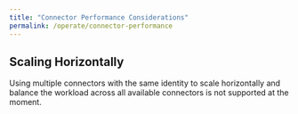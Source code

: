 ```yaml
---
title: "Connector Performance Considerations"
permalink: /operate/connector-performance
---
```


## Scaling Horizontally

Using multiple connectors with the same identity to scale horizontally and balance the workload across all available connectors is not supported at the moment.

